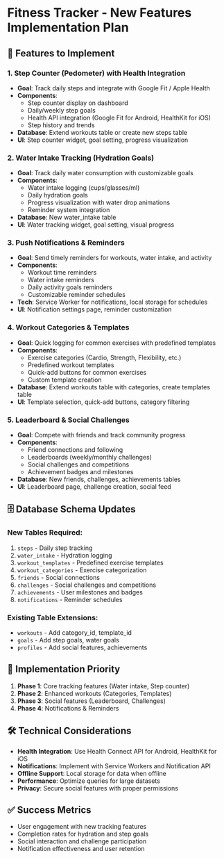 # Fitness Tracker - New Features Implementation Plan

## 🎯 Features to Implement

### 1. Step Counter (Pedometer) with Health Integration
- **Goal**: Track daily steps and integrate with Google Fit / Apple Health
- **Components**:
  - Step counter display on dashboard
  - Daily/weekly step goals
  - Health API integration (Google Fit for Android, HealthKit for iOS)
  - Step history and trends
- **Database**: Extend workouts table or create new steps table
- **UI**: Step counter widget, goal setting, progress visualization

### 2. Water Intake Tracking (Hydration Goals)
- **Goal**: Track daily water consumption with customizable goals
- **Components**:
  - Water intake logging (cups/glasses/ml)
  - Daily hydration goals
  - Progress visualization with water drop animations
  - Reminder system integration
- **Database**: New water_intake table
- **UI**: Water tracking widget, goal setting, visual progress

### 3. Push Notifications & Reminders
- **Goal**: Send timely reminders for workouts, water intake, and activity
- **Components**:
  - Workout time reminders
  - Water intake reminders
  - Daily activity goals reminders
  - Customizable reminder schedules
- **Tech**: Service Worker for notifications, local storage for schedules
- **UI**: Notification settings page, reminder customization

### 4. Workout Categories & Templates
- **Goal**: Quick logging for common exercises with predefined templates
- **Components**:
  - Exercise categories (Cardio, Strength, Flexibility, etc.)
  - Predefined workout templates
  - Quick-add buttons for common exercises
  - Custom template creation
- **Database**: Extend workouts table with categories, create templates table
- **UI**: Template selection, quick-add buttons, category filtering

### 5. Leaderboard & Social Challenges
- **Goal**: Compete with friends and track community progress
- **Components**:
  - Friend connections and following
  - Leaderboards (weekly/monthly challenges)
  - Social challenges and competitions
  - Achievement badges and milestones
- **Database**: New friends, challenges, achievements tables
- **UI**: Leaderboard page, challenge creation, social feed

## 🗄️ Database Schema Updates

### New Tables Required:
1. `steps` - Daily step tracking
2. `water_intake` - Hydration logging
3. `workout_templates` - Predefined exercise templates
4. `workout_categories` - Exercise categorization
5. `friends` - Social connections
6. `challenges` - Social challenges and competitions
7. `achievements` - User milestones and badges
8. `notifications` - Reminder schedules

### Existing Table Extensions:
- `workouts` - Add category_id, template_id
- `goals` - Add step goals, water goals
- `profiles` - Add social features, achievements

## 📱 Implementation Priority

1. **Phase 1**: Core tracking features (Water intake, Step counter)
2. **Phase 2**: Enhanced workouts (Categories, Templates)
3. **Phase 3**: Social features (Leaderboard, Challenges)
4. **Phase 4**: Notifications & Reminders

## 🛠️ Technical Considerations

- **Health Integration**: Use Health Connect API for Android, HealthKit for iOS
- **Notifications**: Implement with Service Workers and Notification API
- **Offline Support**: Local storage for data when offline
- **Performance**: Optimize queries for large datasets
- **Privacy**: Secure social features with proper permissions

## ✅ Success Metrics

- User engagement with new tracking features
- Completion rates for hydration and step goals
- Social interaction and challenge participation
- Notification effectiveness and user retention
